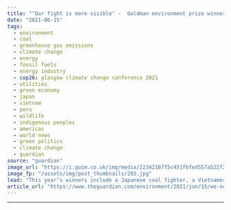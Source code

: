 ```yaml
---
title: "‘Our fight is more visible’ -  Goldman environment prize winners see shift in political winds"
date: "2021-06-15"
tags: 
  - environment
  - coal
  - greenhouse gas emissions
  - climate change
  - energy
  - fossil fuels
  - energy industry
  - cop26: glasgow climate change conference 2021
  - utilities
  - green economy
  - japan
  - vietnam
  - peru
  - wildlife
  - indigenous peoples
  - americas
  - world news
  - green politics
  - climate change
  - guardian
source: "guardian"
image_url: "https://i.guim.co.uk/img/media/22342167f5c451fbfed557a522f2a28cdf206eb0/0_160_3000_1800/master/3000.jpg?width=460&quality=85&auto=format&fit=max&s=13727602078a709e78eb4f62043e7648"
image_fp: "/assets/img/post_thumbnails/203.jpg"
lead: "This year’s winners include a Japanese coal fighter, a Vietnamese protector of pangolins and a Peruvian forest defenderFor more than 20 years, Kimiko Hirata has fought a long and often lonely battle against coal in Japan, but for the first time the c..."
article_url: "https://www.theguardian.com/environment/2021/jun/15/we-need-real-change-japanese-activist-urges-faster-coal-phase-out"
---
```


---
